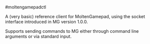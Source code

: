 #moltengamepadctl

A (very basic) reference client for MoltenGamepad, using the socket interface introduced in MG version 1.0.0.

Supports sending commands to MG either through command line arguments or via standard input.
